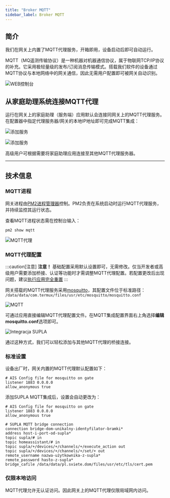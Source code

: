 ```yaml
---
title: "Broker MQTT"
sidebar_label: Broker MQTT
---
```


## 简介

我们在网关上内置了MQTT代理服务，开箱即用，设备启动后即可自动运行。

MQTT（MQ遥测传输协议）是一种机器对机器通信协议，属于物联网TCP/IP协议的补充。它采用极轻量级的发布/订阅消息传输模式。搭载我们软件的设备通过MQTT协议与本地网络中的网关通信，因此无需用户配置即可被网关自动识别。

![WEB控制台](/img/en/bramka/mqtt_broker.png)

## 从家庭助理系统连接MQTT代理

运行在网关上的家庭助理（服务端）应用默认会连接同网关上的MQTT代理服务。在配置器中指定代理服务器/网关的本地IP地址即可完成MQTT集成：

![添加服务](/img/en/bramka/mqtt_integration_1.png)

![添加服务](/img/en/bramka/mqtt_integration_2.png)

高级用户可根据需要将家庭助理应用连接至其他MQTT代理服务器。

-----------------------------------------------------

## 技术信息

### MQTT进程

网关进程由[PM2进程管理器](http://pm2.keymetrics.io/)控制。PM2负责在系统启动时运行MQTT代理服务，并持续监控其运行状态。

查看MQTT进程状态需在控制台输入：

```
pm2 show mqtt
```

![MQTT代理](/img/en/bramka/pm2_mqtt.png)

### MQTT代理配置

:::caution[注意]
**注意！** 基础配置采用默认设置即可，无需修改。仅当开发者或高级用户需要添加桥接、认证等功能时才需调整MQTT代理配置。若配置更改后出现问题，建议[执行应用完全重置](/docs/ais_bramka_reset_ais_step_by_step)
:::

网关搭载的MQTT代理服务采用[mosquitto](https://mosquitto.org/)，其配置文件位于标准路径：
``/data/data/com.termux/files/usr/etc/mosquitto/mosquitto.conf``

![MQTT](/img/en/integrations/mqtt_edit_mosquito_config.png)

可通过应用直接编辑MQTT代理配置文件。在MQTT集成配置界面右上角选择**编辑mosquitto.conf**选项即可。

![Integracja SUPLA](/img/en/frontend/integration_supla_6.png)

通过这种方式，我们可以轻松添加与其他MQTT代理的桥接连接。

### 标准设置

设备出厂时，网关内置的MQTT代理默认配置如下：

``` text
# AIS Config file for mosquitto on gate
listener 1883 0.0.0.0
allow_anonymous true

```

添加SUPLA MQTT集成后，设置会自动更改为：

``` text
# AIS Config file for mosquitto on gate
listener 1883 0.0.0.0
allow_anonymous true

# SUPLA MQTT bridge connection
connection bridge-dom-unikalny-identyfilator-bramki*
address host-i-port-od-supla*
topic supla/# in
topic homeassistant/# in
topic supla/+/devices/+/channels/+/execute_action out
topic supla/+/devices/+/channels/+/set/+ out
remote_username nazwa-użytkownika-z-supla*
remote_password hasło-z-supla*
bridge_cafile /data/data/pl.sviete.dom/files/usr/etc/tls/cert.pem

```

### 仅限本地访问

MQTT代理允许无认证访问。因此网关上的MQTT代理仅限局域网内访问。